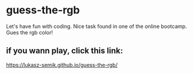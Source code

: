 # guess-the-rgb
Let's have fun with coding. Nice task found in one of the online bootcamp. Gues the rgb color!
## if you wann play, click this link:
https://lukasz-semik.github.io/guess-the-rgb/
